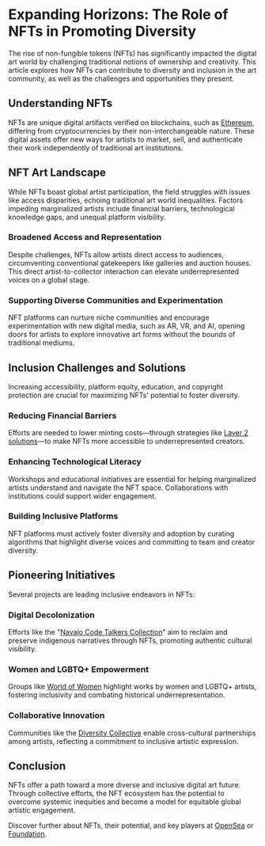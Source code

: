 # Expanding Horizons: The Role of NFTs in Promoting Diversity

The rise of non-fungible tokens (NFTs) has significantly impacted the digital art world by challenging traditional notions of ownership and creativity. This article explores how NFTs can contribute to diversity and inclusion in the art community, as well as the challenges and opportunities they present.

## Understanding NFTs

NFTs are unique digital artifacts verified on blockchains, such as [Ethereum](https://ethereum.org), differing from cryptocurrencies by their non-interchangeable nature. These digital assets offer new ways for artists to market, sell, and authenticate their work independently of traditional art institutions.

## NFT Art Landscape

While NFTs boast global artist participation, the field struggles with issues like access disparities, echoing traditional art world inequalities. Factors impeding marginalized artists include financial barriers, technological knowledge gaps, and unequal platform visibility.

### Broadened Access and Representation

Despite challenges, NFTs allow artists direct access to audiences, circumventing conventional gatekeepers like galleries and auction houses. This direct artist-to-collector interaction can elevate underrepresented voices on a global stage.

### Supporting Diverse Communities and Experimentation 

NFT platforms can nurture niche communities and encourage experimentation with new digital media, such as AR, VR, and AI, opening doors for artists to explore innovative art forms without the bounds of traditional mediums.

## Inclusion Challenges and Solutions

Increasing accessibility, platform equity, education, and copyright protection are crucial for maximizing NFTs' potential to foster diversity.

### Reducing Financial Barriers

Efforts are needed to lower minting costs—through strategies like [Layer 2 solutions](https://ethereum.org/en/developers/docs/layer-2-scaling/)—to make NFTs more accessible to underrepresented creators.

### Enhancing Technological Literacy 

Workshops and educational initiatives are essential for helping marginalized artists understand and navigate the NFT space. Collaborations with institutions could support wider engagement.

### Building Inclusive Platforms

NFT platforms must actively foster diversity and adoption by curating algorithms that highlight diverse voices and committing to team and creator diversity.

## Pioneering Initiatives

Several projects are leading inclusive endeavors in NFTs:

### Digital Decolonization

Efforts like the "[Navajo Code Talkers Collection](https://navajocodetalkers.org)" aim to reclaim and preserve indigenous narratives through NFTs, promoting authentic cultural visibility.

### Women and LGBTQ+ Empowerment

Groups like [World of Women](https://worldofwomen.art) highlight works by women and LGBTQ+ artists, fostering inclusivity and combating historical underrepresentation.

### Collaborative Innovation

Communities like the [Diversity Collective](https://diversitycollective.org) enable cross-cultural partnerships among artists, reflecting a commitment to inclusive artistic expression.

## Conclusion

NFTs offer a path toward a more diverse and inclusive digital art future. Through collective efforts, the NFT ecosystem has the potential to overcome systemic inequities and become a model for equitable global artistic engagement.

Discover further about NFTs, their potential, and key players at [OpenSea](https://opensea.io) or [Foundation](https://foundation.app).